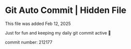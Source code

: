 # Git Auto Commit | Hidden File

This file was added Feb 12, 2025

Just for fun and keeping my daily git commit active 🤪

commit number: 212177
